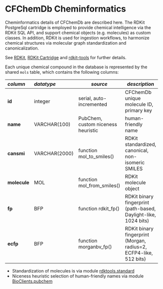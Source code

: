 # CFChemDb Cheminformatics

Cheminformatics details of CFChemDb are described here.
The RDKit PostgreSql cartridge is employed to provide chemical intelligence via
the RDKit SQL API, and support chemical objects (e.g. molecules) as custom
classes. In addition, RDKit is used for ingestion workflows, to
harmonize chemical structures via molecular graph
standardization and canonicalization.

See [RDKit](https://www.rdkit.org/),
[RDKit Cartridge](https://www.rdkit.org/docs/Cartridge.html) and
[rdkit-tools](https://github.com/jeremyjyang/rdkit-tools)
for further details.

Each unique chemical compound in the database is represented by the shared
`mols` table, which contains the following columns:


| *column* | *datatype* | *source* | *description* |
|:---|:---|---|---|
|**id**|integer|serial, auto-incremented|CFChemDb unique molecule ID, primary key|
|**name**|VARCHAR(100)|PubChem, custom niceness heuristic|human-friendly name|
|**cansmi**|VARCHAR(2000)|function mol\_to\_smiles()|RDKit standardized, canonical, non-isomeric SMILES|
|**molecule**|MOL|function mol\_from\_smiles()|RDKit molecule object|
|**fp**|BFP|function rdkit\_fp()|RDKit binary fingerprint (path-based, Daylight-like, 1024 bits)|
|**ecfp**|BFP|function morganbv\_fp()|RDKit binary fingerprint (Morgan, radius=2, ECFP4-like, 512 bits)|

* Standardization of molecules is via module [rdktools.standard](https://github.com/jeremyjyang/rdkit-tools/blob/master/rdktools/standard/App.py)
* Niceness heuristic selection of human-friendly names via module [BioClients.pubchem](https://github.com/jeremyjyang/BioClients/blob/master/BioClients/pubchem/Client.py)
